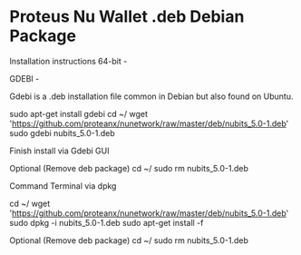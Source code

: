 # Proteus Nu Wallet .deb Debian Package

Installation instructions 64-bit -

GDEBI -

Gdebi is a .deb installation file common in Debian but also found on Ubuntu.

sudo apt-get install gdebi
cd ~/
wget 'https://github.com/proteanx/nunetwork/raw/master/deb/nubits_5.0-1.deb'
sudo gdebi nubits_5.0-1.deb

Finish install via Gdebi GUI

Optional (Remove deb package)
cd ~/
sudo rm nubits_5.0-1.deb

Command Terminal via dpkg

cd ~/
wget 'https://github.com/proteanx/nunetwork/raw/master/deb/nubits_5.0-1.deb'
sudo dpkg -i nubits_5.0-1.deb
sudo apt-get install -f

Optional (Remove deb package)
cd ~/
sudo rm nubits_5.0-1.deb
